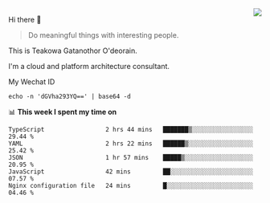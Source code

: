 <img align="right" src="https://github-readme-stats.vercel.app/api?username=Teakowa&show_icons=true&icon_color=2f80ed&text_color=718096&bg_color=ffffff&hide_title=true" />

Hi there 👋

> Do meaningful things with interesting people.

This is Teakowa Gatanothor O'deorain.

I'm a cloud and platform architecture consultant.

My Wechat ID

```
echo -n 'dGVha293YQ==' | base64 -d
```

📊 **This week I spent my time on**
<!--START_SECTION:waka-->
```text
TypeScript                 2 hrs 44 mins   ███████▒░░░░░░░░░░░░░░░░░   29.44 % 
YAML                       2 hrs 22 mins   ██████▒░░░░░░░░░░░░░░░░░░   25.42 % 
JSON                       1 hr 57 mins    █████▒░░░░░░░░░░░░░░░░░░░   20.95 % 
JavaScript                 42 mins         ██░░░░░░░░░░░░░░░░░░░░░░░   07.57 % 
Nginx configuration file   24 mins         █░░░░░░░░░░░░░░░░░░░░░░░░   04.46 % 
```
<!--END_SECTION:waka-->
